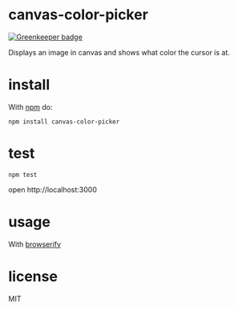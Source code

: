 # canvas-color-picker

[![Greenkeeper badge](https://badges.greenkeeper.io/JamesKyburz/canvas-colorpicker.svg)](https://greenkeeper.io/)

Displays an image in canvas and shows what color the cursor is at.

# install

With [npm](http://npmjs.org) do:

```
npm install canvas-color-picker
```

# test

```
npm test
```
open http://localhost:3000

# usage

With [browserify](https://github.com/substack/node-browserify)

# license
MIT
